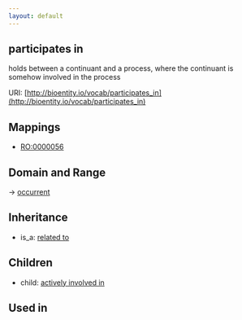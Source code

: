 ```yaml
---
layout: default
---
```


## participates in


holds between a continuant and a process, where the continuant is somehow involved in the process

URI: [http://bioentity.io/vocab/participates_in](http://bioentity.io/vocab/participates_in)
## Mappings

 * [RO:0000056](http://purl.obolibrary.org/obo/RO_0000056)

## Domain and Range

 -> [occurrent](Occurrent.html)

## Inheritance

 *  is_a: [related to](related_to.html)

## Children

 *  child: [actively involved in](actively_involved_in.html)

## Used in


